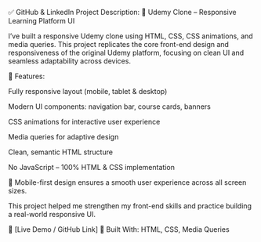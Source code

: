 ✅ GitHub & LinkedIn Project Description:
📘 Udemy Clone – Responsive Learning Platform UI

I’ve built a responsive Udemy clone using HTML, CSS, CSS animations, and media queries. This project replicates the core front-end design and responsiveness of the original Udemy platform, focusing on clean UI and seamless adaptability across devices.

🔧 Features:

Fully responsive layout (mobile, tablet & desktop)

Modern UI components: navigation bar, course cards, banners

CSS animations for interactive user experience

Media queries for adaptive design

Clean, semantic HTML structure

No JavaScript – 100% HTML & CSS implementation

📱 Mobile-first design ensures a smooth user experience across all screen sizes.

This project helped me strengthen my front-end skills and practice building a real-world responsive UI.

🔗 [Live Demo / GitHub Link]
💼 Built With: HTML, CSS, Media Queries

